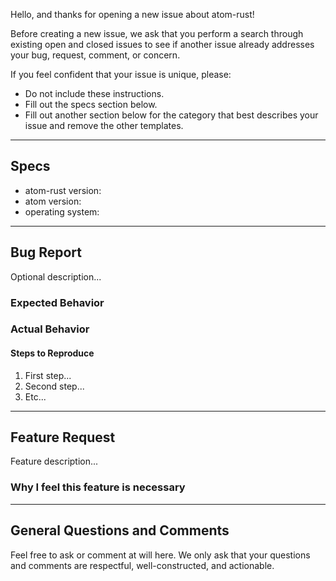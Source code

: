 Hello, and thanks for opening a new issue about atom-rust!

Before creating a new issue, we ask that you perform a search through existing
open and closed issues to see if another issue already addresses your bug,
request, comment, or concern.

If you feel confident that your issue is unique, please:

  - Do not include these instructions.
  - Fill out the specs section below.
  - Fill out another section below for the category that best describes your issue
    and remove the other templates.

---

## Specs

  - atom-rust version:
  - atom version:
  - operating system:

---

## Bug Report

Optional description...

### Expected Behavior

### Actual Behavior

#### Steps to Reproduce

1. First step...
1. Second step...
1. Etc...

---

## Feature Request

Feature description...

### Why I feel this feature is necessary

---

## General Questions and Comments

Feel free to ask or comment at will here. We only ask that your questions and
comments are respectful, well-constructed, and actionable.
